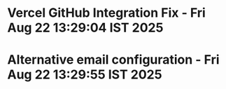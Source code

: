 # Vercel GitHub Integration Fix - Fri Aug 22 13:29:04 IST 2025
# Alternative email configuration - Fri Aug 22 13:29:55 IST 2025
